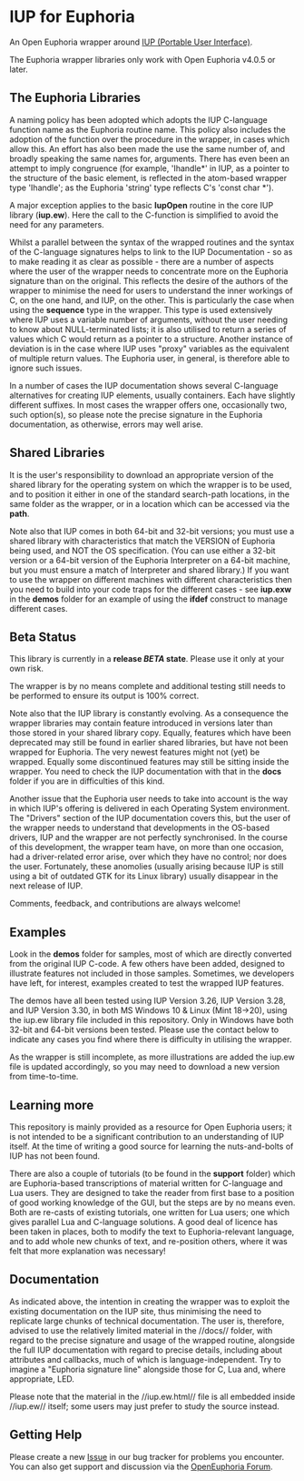 # IUP for Euphoria #

An Open Euphoria wrapper around [IUP (Portable User Interface)](http://webserver2.tecgraf.puc-rio.br/iup/).

The Euphoria wrapper libraries only work with Open Euphoria v4.0.5 or later. 

## The Euphoria Libraries ##

A naming policy has been adopted which adopts the IUP C-language function name as the Euphoria routine name. This policy also includes the adoption of the function over the procedure in the wrapper, in cases which allow this. An effort has also been made the use the same number of, and broadly speaking the same names for, arguments. There has even been an attempt to imply congruence (for example, 'Ihandle*' in IUP, as a pointer to the structure of the basic element, is reflected in the atom-based wrapper type 'Ihandle'; as the Euphoria 'string' type reflects C's 'const char *').

A major exception applies to the basic **IupOpen** routine in the core IUP library (**iup.ew**). Here the call to the C-function is simplified to avoid the need for any parameters.

Whilst a parallel between the syntax of the wrapped routines and the syntax of the C-language signatures helps to link to the IUP Documentation - so as to make reading it as clear as possible - there are a number of aspects where the user of the wrapper needs to concentrate more on the Euphoria signature than on the original. This reflects the desire of the authors of the wrapper to minimise the need for users to understand the inner workings of C, on the one hand, and IUP, on the other. This is particularly the case when using the **sequence** type in the wrapper. This type is used extensively where IUP uses a variable number of arguments, without the user needing to know about NULL-terminated lists; it is also utilised to return a series of values which C would return as a pointer to a structure. Another instance of deviation is in the case where IUP uses "proxy" variables as the equivalent of multiple return values. The Euphoria user, in general, is therefore able to ignore such issues.

In a number of cases the IUP documentation shows several C-language alternatives for creating IUP elements, usually containers. Each have slightly different suffixes. In most cases the wrapper offers one, occasionally two, such option(s), so please note the precise signature in the Euphoria documentation, as otherwise, errors may well arise.

## Shared Libraries ##

It is the user's responsibility to download an appropriate version of the shared library for the operating system on which the wrapper is to be used, and to position it either in one of the standard search-path locations, in the same folder as the wrapper, or in a location which can be accessed via the **path**.

Note also that IUP comes in both 64-bit and 32-bit versions; you must use a shared library with characteristics that match the VERSION of Euphoria being used, and NOT the OS specification. (You can use either a 32-bit version or a 64-bit version of the Euphoria Interpreter on a 64-bit machine, but you must ensure a match of Interpreter and shared library.) If you want to use the wrapper on different machines with different characteristics then you need to build into your code traps for the different cases - see **iup.exw** in the **demos** folder for an example of using the **ifdef** construct to manage different cases.

## Beta Status ##

This library is currently in a **release _BETA_ state**. Please use it only at your own risk.

The wrapper is by no means complete and additional testing still needs to be performed to ensure its output is 100% correct.

Note also that the IUP library is constantly evolving. As a consequence the wrapper libraries may contain feature introduced in versions later than those stored in your shared library copy. Equally, features which have been deprecated may still be found in earlier shared libraries, but have not been wrapped for Euphoria. The very newest features might not (yet) be wrapped. Equally some discontinued features may still be sitting inside the wrapper. You need to check the IUP documentation with that in the **docs** folder if you are in difficulties of this kind.

Another issue that the Euphoria user needs to take into account is the way in which IUP's offering is delivered in each Operating System environment. The "Drivers" section of the IUP documentation covers this, but the user of the wrapper needs to understand that developments in the OS-based drivers, IUP and the wrapper are not perfectly synchronised. In the course of this development, the wrapper team have, on more than one occasion, had a driver-related error arise, over which they have no control; nor does the user. Fortunately, these anomolies (usually arising because IUP is still using a bit of outdated GTK for its Linux library) usually disappear in the next release of IUP.

Comments, feedback, and contributions are always welcome!

## Examples ##

Look in the **demos** folder for samples, most of which are directly converted from the original IUP C-code. A few others have been added, designed to illustrate features not included in those samples. Sometimes, we developers have left, for interest, examples created to test the wrapped IUP features.

The demos have all been tested using IUP Version 3.26, IUP Version 3.28, and IUP Version 3.30, in both MS Windows 10 & Linux (Mint 18->20), using the iup.ew library file included in this repository. Only in Windows have both 32-bit and 64-bit versions been tested. Please use the contact below to indicate any cases you find where there is difficulty in utilising the wrapper.

As the wrapper is still incomplete, as more illustrations are added the iup.ew file is updated accordingly, so you may need to download a new version from time-to-time.

## Learning more ##

This repository is mainly provided as a resource for Open Euphoria users; it is not intended to be a significant contribution to an understanding of IUP itself. At the time of writing a good source for learning the nuts-and-bolts of IUP has not been found.

There are also a couple of tutorials (to be found in the **support** folder) which are Euphoria-based transcriptions of material written for C-language and Lua users. They are designed to take the reader from first base to a position of good working knowledge of the GUI, but the steps are by no means even. Both are re-casts of existing tutorials, one written for Lua users; one which gives parallel Lua and C-language solutions. A good deal of licence has been taken in places, both to modify the text to Euphoria-relevant language, and to add whole new chunks of text, and re-position others, where it was felt that more explanation was necessary!

## Documentation ##

As indicated above, the intention in creating the wrapper was to exploit the existing documentation on the IUP site, thus minimising the need to replicate large chunks of technical documentation. The user is, therefore, advised to use the relatively limited material in the //docs// folder, with regard to the precise signature and usage of the wrapped routine, alongside the full IUP documentation with regard to precise details, including about attributes and callbacks, much of which is language-independent. Try to imagine a "Euphoria signature line" alongside those for C, Lua and, where appropriate, LED.

Please note that the material in the //iup.ew.html// file is all embedded inside //iup.ew// itself; some users may just prefer to study the source instead.

## Getting Help ##

Please create a new [Issue]() in our bug tracker for problems you encounter. You can also get support and discussion via the [OpenEuphoria Forum](http://openeuphoria.org/forum/index.wc).
